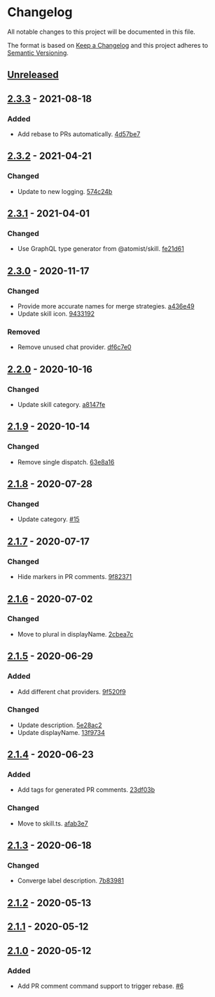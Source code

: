 # Changelog

All notable changes to this project will be documented in this file.

The format is based on [Keep a Changelog](http://keepachangelog.com/)
and this project adheres to [Semantic Versioning](http://semver.org/).

## [Unreleased](https://github.com/atomist-skills/github-auto-rebase-skill/compare/2.3.3...HEAD)

## [2.3.3](https://github.com/atomist-skills/github-auto-rebase-skill/compare/2.3.2...2.3.3) - 2021-08-18

### Added

*   Add rebase to PRs automatically. [4d57be7](https://github.com/atomist-skills/github-auto-rebase-skill/commit/4d57be70f0237cce0d05bb97205cc85037459fe4)

## [2.3.2](https://github.com/atomist-skills/github-auto-rebase-skill/compare/2.3.1...2.3.2) - 2021-04-21

### Changed

*   Update to new logging. [574c24b](https://github.com/atomist-skills/github-auto-rebase-skill/commit/574c24b350e4dcb96401ba72becbc2c6866b7bda)

## [2.3.1](https://github.com/atomist-skills/github-auto-rebase-skill/compare/2.3.0...2.3.1) - 2021-04-01

### Changed

*   Use GraphQL type generator from @atomist/skill. [fe21d61](https://github.com/atomist-skills/github-auto-rebase-skill/commit/fe21d612f95061b5142ccf9087de163c1e8840ba)

## [2.3.0](https://github.com/atomist-skills/github-auto-rebase-skill/compare/2.2.0...2.3.0) - 2020-11-17

### Changed

*   Provide more accurate names for merge strategies. [a436e49](https://github.com/atomist-skills/github-auto-rebase-skill/commit/a436e4987f7ad0fc67be0edfc52e1dada12a8d10)
*   Update skill icon. [9433192](https://github.com/atomist-skills/github-auto-rebase-skill/commit/94331928c07f8d7f1304a01f3d5f77a8d34af06e)

### Removed

*   Remove unused chat provider. [df6c7e0](https://github.com/atomist-skills/github-auto-rebase-skill/commit/df6c7e0f2bfe23d875a451604396d1cf7e251d13)

## [2.2.0](https://github.com/atomist-skills/github-auto-rebase-skill/compare/2.1.9...2.2.0) - 2020-10-16

### Changed

*   Update skill category. [a8147fe](https://github.com/atomist-skills/github-auto-rebase-skill/commit/a8147fe945c3c91babbd0253906d033b72923fee)

## [2.1.9](https://github.com/atomist-skills/github-auto-rebase-skill/compare/2.1.8...2.1.9) - 2020-10-14

### Changed

*   Remove single dispatch. [63e8a16](https://github.com/atomist-skills/github-auto-rebase-skill/commit/63e8a16d2d26f48b2eb4336e5cf0160e77ee46a6)

## [2.1.8](https://github.com/atomist-skills/github-auto-rebase-skill/compare/2.1.7...2.1.8) - 2020-07-28

### Changed

*   Update category. [#15](https://github.com/atomist-skills/github-auto-rebase-skill/issues/15)

## [2.1.7](https://github.com/atomist-skills/github-auto-rebase-skill/compare/2.1.6...2.1.7) - 2020-07-17

### Changed

*   Hide markers in PR comments. [9f82371](https://github.com/atomist-skills/github-auto-rebase-skill/commit/9f82371e257ecdff48f9de798fd828843bff0924)

## [2.1.6](https://github.com/atomist-skills/github-auto-rebase-skill/compare/2.1.5...2.1.6) - 2020-07-02

### Changed

*   Move to plural in displayName. [2cbea7c](https://github.com/atomist-skills/github-auto-rebase-skill/commit/2cbea7c7e7c01ff7cb07d640eb8d9e2e56d9074f)

## [2.1.5](https://github.com/atomist-skills/github-auto-rebase-skill/compare/2.1.4...2.1.5) - 2020-06-29

### Added

*   Add different chat providers. [9f520f9](https://github.com/atomist-skills/github-auto-rebase-skill/commit/9f520f964ab9386caa130677fbb1dd03fad54053)

### Changed

*   Update description. [5e28ac2](https://github.com/atomist-skills/github-auto-rebase-skill/commit/5e28ac2216f28a9dbc3f21194396f855954fb41c)
*   Update displayName. [13f9734](https://github.com/atomist-skills/github-auto-rebase-skill/commit/13f97343053d67b1993033aa7c6f95c0d0774670)

## [2.1.4](https://github.com/atomist-skills/github-auto-rebase-skill/compare/2.1.3...2.1.4) - 2020-06-23

### Added

*   Add tags for generated PR comments. [23df03b](https://github.com/atomist-skills/github-auto-rebase-skill/commit/23df03b8cc341e8565b5b0cba50d4b333145175e)

### Changed

*   Move to skill.ts. [afab3e7](https://github.com/atomist-skills/github-auto-rebase-skill/commit/afab3e74eab6a07eb3f7d76371d2b3217d285a8b)

## [2.1.3](https://github.com/atomist-skills/github-auto-rebase-skill/compare/2.1.2...2.1.3) - 2020-06-18

### Changed

*   Converge label description. [7b83981](https://github.com/atomist-skills/github-auto-rebase-skill/commit/7b8398165935ea0326a6b6646c45128d461fc272)

## [2.1.2](https://github.com/atomist-skills/github-auto-rebase-skill/compare/2.1.1...2.1.2) - 2020-05-13

## [2.1.1](https://github.com/atomist-skills/github-auto-rebase-skill/compare/2.1.0...2.1.1) - 2020-05-12

## [2.1.0](https://github.com/atomist-skills/github-auto-rebase-skill/tree/2.1.0) - 2020-05-12

### Added

*   Add PR comment command support to trigger rebase. [#6](https://github.com/atomist-skills/github-auto-rebase-skill/issues/6)
